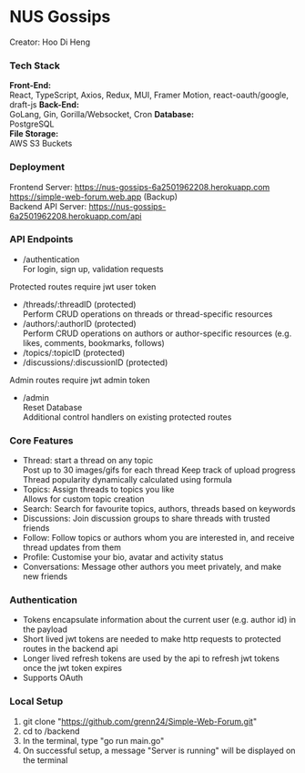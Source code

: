 # NUS Gossips
Creator: Hoo Di Heng  

### Tech Stack  
**Front-End:**  
React, TypeScript, Axios, Redux, MUI, Framer Motion, react-oauth/google, draft-js
**Back-End:**  
GoLang, Gin, Gorilla/Websocket, Cron 
**Database:**   
PostgreSQL  
**File Storage:**  
AWS S3 Buckets

### Deployment  
Frontend Server: https://nus-gossips-6a2501962208.herokuapp.com  
https://simple-web-forum.web.app (Backup)  
Backend API Server: https://nus-gossips-6a2501962208.herokuapp.com/api

### API Endpoints 
- /authentication  
For login, sign up, validation requests

Protected routes require jwt user token
- /threads/:threadID (protected)  
Perform CRUD operations on threads or thread-specific resources
- /authors/:authorID (protected)   
Perform CRUD operations on authors or author-specific resources (e.g. likes, comments, bookmarks, follows)
- /topics/:topicID (protected)  
- /discussions/:discussionID (protected)   

Admin routes require jwt admin token
- /admin  
Reset Database  
Additional control handlers on existing protected routes

### Core Features
- Thread: start a thread on any topic  
Post up to 30 images/gifs for each thread
Keep track of upload progress  
Thread popularity dynamically calculated using formula
- Topics: Assign threads to topics you like  
Allows for custom topic creation
- Search: Search for favourite topics, authors, threads based on keywords
- Discussions: Join discussion groups to share threads with trusted friends
- Follow: Follow topics or authors whom you are interested in, and receive thread updates from them
- Profile: Customise your bio, avatar and activity status
- Conversations: Message other authors you meet privately, and make new friends

### Authentication
- Tokens encapsulate information about the current user (e.g. author id) in the payload
- Short lived jwt tokens are needed to make http requests to protected routes in the backend api
- Longer lived refresh tokens are used by the api to refresh jwt tokens once the jwt token expires
- Supports OAuth

### Local Setup  
1. git clone "https://github.com/grenn24/Simple-Web-Forum.git"
2. cd to /backend
3. In the terminal, type "go run main.go"
4. On successful setup, a message "Server is running" will be displayed on the terminal
